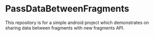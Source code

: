# PassDataBetweenFragments
This repository is for a simple android project which demonstrates on sharing data between fragments with new fragments API.
